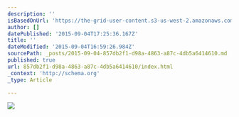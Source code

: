```yaml
---
description: ''
isBasedOnUrl: 'https://the-grid-user-content.s3-us-west-2.amazonaws.com/47624fd2-e1fc-4142-a6f2-b25816a807fc.gif'
author: []
datePublished: '2015-09-04T17:25:36.167Z'
title: ''
dateModified: '2015-09-04T16:59:26.984Z'
sourcePath: _posts/2015-09-04-857db2f1-d98a-4863-a87c-4db5a6414610.md
published: true
url: 857db2f1-d98a-4863-a87c-4db5a6414610/index.html
_context: 'http://schema.org'
_type: Article

---
```

![](https://the-grid-user-content.s3-us-west-2.amazonaws.com/47624fd2-e1fc-4142-a6f2-b25816a807fc.gif)